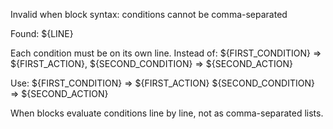 Invalid when block syntax: conditions cannot be comma-separated

Found: ${LINE}

Each condition must be on its own line. Instead of:
  ${FIRST_CONDITION} => ${FIRST_ACTION}, ${SECOND_CONDITION} => ${SECOND_ACTION}

Use:
  ${FIRST_CONDITION} => ${FIRST_ACTION}
  ${SECOND_CONDITION} => ${SECOND_ACTION}

When blocks evaluate conditions line by line, not as comma-separated lists.